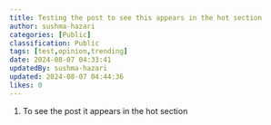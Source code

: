 ```yaml
---
title: Testing the post to see this appears in the hot section
author: sushma-hazari
categories: [Public]
classification: Public
tags: [test,opinion,trending]
date: 2024-08-07 04:33:41 
updatedBy: sushma-hazari
updated: 2024-08-07 04:44:36 
likes: 0
---
```


1. To see the post it appears in the hot section
